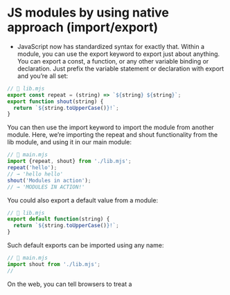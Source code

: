 # JS modules by using native approach (import/export)

* JavaScript now has standardized syntax for exactly that. Within a module, you can use the export keyword to export just about anything. You can export a const, a function, or any other variable binding or declaration. Just prefix the variable statement or declaration with export and you’re all set:

```js
// 📁 lib.mjs
export const repeat = (string) => `${string} ${string}`;
export function shout(string) {
  return `${string.toUpperCase()}!`;
}
```

You can then use the import keyword to import the module from another module. Here, we’re importing the repeat and shout functionality from the lib module, and using it in our main module:

```js
// 📁 main.mjs
import {repeat, shout} from './lib.mjs';
repeat('hello');
// → 'hello hello'
shout('Modules in action');
// → 'MODULES IN ACTION!'
```

You could also export a default value from a module:

```js
// 📁 lib.mjs
export default function(string) {
  return `${string.toUpperCase()}!`;
}
```

Such default exports can be imported using any name:

```js
// 📁 main.mjs
import shout from './lib.mjs';
//   
```

On the web, you can tell browsers to treat a <script> element as a module by setting the type attribute to module.

```html
<script type="module" src="main.mjs"></script>
<script nomodule src="fallback.js"></script>
```